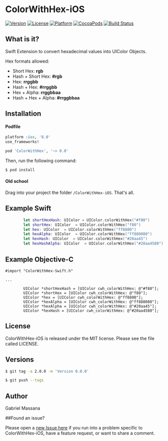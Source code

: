 # ColorWithHex-iOS

[![Version](https://img.shields.io/cocoapods/v/ColorWithHex.svg?style=flat-square)](http://cocoapods.org/pods/ColorWithHex)
[![License](https://img.shields.io/cocoapods/l/ColorWithHex.svg?style=flat-square)](http://cocoapods.org/pods/ColorWithHex)
[![Platform](https://img.shields.io/cocoapods/p/ColorWithHex.svg?style=flat-square)](http://cocoapods.org/pods/ColorWithHex)
[![CocoaPods](https://img.shields.io/cocoapods/metrics/doc-percent/ColorWithHex.svg?style=flat-square)](http://cocoapods.org/pods/ColorWithHex)
[![Build Status](https://img.shields.io/travis/GabrielMassana/ColorWithHex-iOS/master.svg?style=flat-square)](https://travis-ci.org/GabrielMassana/ColorWithHex-iOS)

##   What is it?

Swift Extension to convert hexadecimal values into UIColor Objects.

Hex formats allowed:
- Short Hex: **rgb**
- Hash + Short Hex: **#rgb**
- Hex: **rrggbb**
- Hash + Hex: **#rrggbb**
- Hex + Alpha: **rrggbbaa**
- Hash + Hex + Alpha: **#rrggbbaa**

## Installation

#### Podfile

```ruby
platform :ios, '8.0'
use_frameworks!

pod 'ColorWithHex', '~> 0.0'
```

Then, run the following command:

```bash
$ pod install
```

#### Old school

Drag into your project the folder `/ColorWithHex-iOS`. That's all.

## Example Swift

```swift
        let shortHexHash: UIColor = UIColor.colorWithHex("#f80")
        let shortHex: UIColor  = UIColor.colorWithHex("f80")
        let hex: UIColor  = UIColor.colorWithHex("ff8800")
        let hexAlpha: UIColor  = UIColor.colorWithHex("ff880080")
        let hexHash: UIColor  = UIColor.colorWithHex("#20aa45")
        let hexHashAlpha: UIColor  = UIColor.colorWithHex("#20aa4580")
```
## Example Objective-C

```objc
#import "ColorWithHex-Swift.h"

...

        UIColor *shortHexHash = [UIColor cwh_colorWithHex: @"#f80"];
        UIColor *shortHex = [UIColor cwh_colorWithHex: @"f80"];
        UIColor *hex = [UIColor cwh_colorWithHex: @"ff8800"];
        UIColor *hexAlpha = [UIColor cwh_colorWithHex: @"ff880080"];
        UIColor *hexAlpha = [UIColor cwh_colorWithHex: @"#20aa45"];
        UIColor *hexHash = [UIColor cwh_colorWithHex: @"#20aa4580"];
```
## License

ColorWithHex-iOS is released under the MIT license. Please see the file called LICENSE.

## Versions

```bash
$ git tag -a 2.0.0 -m 'Version 0.0.0'

$ git push --tags
```

## Author

Gabriel Massana

##Found an issue?

Please open a [new Issue here](https://github.com/GabrielMassana/ColorWithHex-iOS/issues/new) if you run into a problem specific to ColorWithHex-iOS, have a feature request, or want to share a comment.
